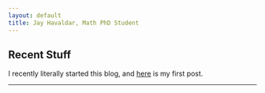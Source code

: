 ```yaml
---
layout: default
title: Jay Havaldar, Math PhD Student
---
```


## Recent Stuff

I recently literally started this blog, and [here](/2017/06/21/the-summer-solstice.html) is my first post.

---